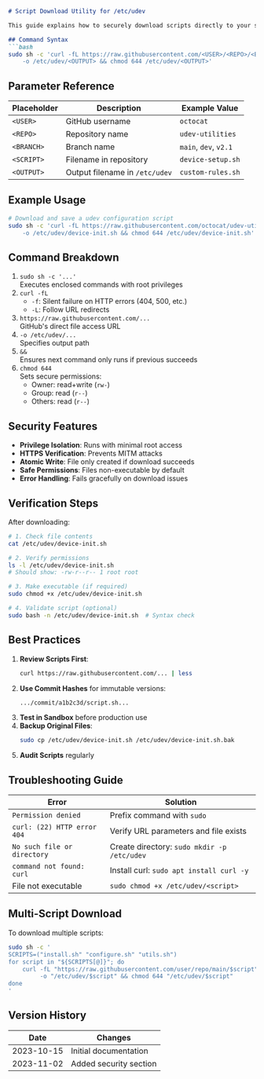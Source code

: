 ```markdown
# Script Download Utility for /etc/udev

This guide explains how to securely download scripts directly to your system's `/etc/udev` directory using GitHub's raw content URLs.

## Command Syntax
```bash
sudo sh -c 'curl -fL https://raw.githubusercontent.com/<USER>/<REPO>/<BRANCH>/<SCRIPT> \
    -o /etc/udev/<OUTPUT> && chmod 644 /etc/udev/<OUTPUT>'
```

## Parameter Reference
| Placeholder    | Description                          | Example Value               |
|----------------|--------------------------------------|----------------------------|
| `<USER>`       | GitHub username                      | `octocat`                  |
| `<REPO>`       | Repository name                      | `udev-utilities`           |
| `<BRANCH>`     | Branch name                          | `main`, `dev`, `v2.1`      |
| `<SCRIPT>`     | Filename in repository               | `device-setup.sh`          |
| `<OUTPUT>`     | Output filename in `/etc/udev`       | `custom-rules.sh`          |

## Example Usage
```bash
# Download and save a udev configuration script
sudo sh -c 'curl -fL https://raw.githubusercontent.com/octocat/udev-utils/main/install.sh \
    -o /etc/udev/device-init.sh && chmod 644 /etc/udev/device-init.sh'
```

## Command Breakdown
1. `sudo sh -c '...'`  
   Executes enclosed commands with root privileges
2. `curl -fL`  
   - `-f`: Silent failure on HTTP errors (404, 500, etc.)  
   - `-L`: Follow URL redirects
3. `https://raw.githubusercontent.com/...`  
   GitHub's direct file access URL
4. `-o /etc/udev/...`  
   Specifies output path
5. `&&`  
   Ensures next command only runs if previous succeeds
6. `chmod 644`  
   Sets secure permissions:  
   - Owner: read+write (`rw-`)  
   - Group: read (`r--`)  
   - Others: read (`r--`)  

## Security Features
- **Privilege Isolation**: Runs with minimal root access
- **HTTPS Verification**: Prevents MITM attacks
- **Atomic Write**: File only created if download succeeds
- **Safe Permissions**: Files non-executable by default
- **Error Handling**: Fails gracefully on download issues

## Verification Steps
After downloading:
```bash
# 1. Check file contents
cat /etc/udev/device-init.sh

# 2. Verify permissions
ls -l /etc/udev/device-init.sh
# Should show: -rw-r--r-- 1 root root

# 3. Make executable (if required)
sudo chmod +x /etc/udev/device-init.sh

# 4. Validate script (optional)
sudo bash -n /etc/udev/device-init.sh  # Syntax check
```

## Best Practices
1. **Review Scripts First**:
   ```bash
   curl https://raw.githubusercontent.com/... | less
   ```
2. **Use Commit Hashes** for immutable versions:
   ```bash
   .../commit/a1b2c3d/script.sh...
   ```
3. **Test in Sandbox** before production use
4. **Backup Original Files**:
   ```bash
   sudo cp /etc/udev/device-init.sh /etc/udev/device-init.sh.bak
   ```
5. **Audit Scripts** regularly

## Troubleshooting Guide
| Error                          | Solution                               |
|--------------------------------|----------------------------------------|
| `Permission denied`            | Prefix command with `sudo`             |
| `curl: (22) HTTP error 404`    | Verify URL parameters and file exists  |
| `No such file or directory`    | Create directory: `sudo mkdir -p /etc/udev` |
| `command not found: curl`      | Install curl: `sudo apt install curl -y` |
| File not executable            | `sudo chmod +x /etc/udev/<script>`     |

## Multi-Script Download
To download multiple scripts:
```bash
sudo sh -c '
SCRIPTS=("install.sh" "configure.sh" "utils.sh")
for script in "${SCRIPTS[@]}"; do
    curl -fL "https://raw.githubusercontent.com/user/repo/main/$script" \
         -o "/etc/udev/$script" && chmod 644 "/etc/udev/$script"
done
'
```

## Version History
| Date       | Changes                |
|------------|------------------------|
| 2023-10-15 | Initial documentation  |
| 2023-11-02 | Added security section |
```
